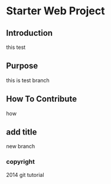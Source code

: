 # Starter Web Project

## Introduction
this test
## Purpose
this is test branch

## How To Contribute
how

## add title 
new branch
### copyright
2014 git tutorial

